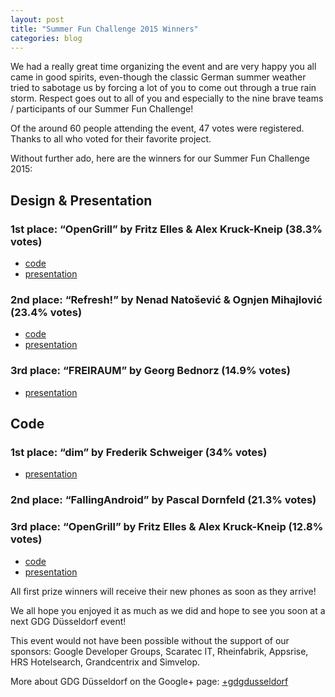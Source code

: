 ```yaml
---
layout: post
title: "Summer Fun Challenge 2015 Winners"
categories: blog
---
```


We had a really great time organizing the event and are very happy you all came in good spirits, even-though the classic German summer weather tried to sabotage us by forcing a lot of you to come out through a true rain storm. Respect goes out to all of you and especially to the nine brave teams / participants of our Summer Fun Challenge!

Of the around 60 people attending the event, 47 votes were registered. Thanks to all who voted for their favorite project.

Without further ado, here are the winners for our Summer Fun Challenge 2015:

## Design & Presentation

### 1st place: “OpenGrill” by Fritz Elles & Alex Kruck-Kneip (38.3% votes)

- [code](https://github.com/FedericoElles/opunguriru) 
- [presentation](https://docs.google.com/presentation/d/1l-nmOoInxsZju7evPHSm-5Efgv1opOMTJ1xVik6K4XM/pub?start=false&loop=false&delayms=3000)

### 2nd place: “Refresh!” by Nenad Natošević & Ognjen Mihajlović (23.4% votes)

- [code](https://bitbucket.org/Tricky/refresh-mobile) 
- [presentation](https://docs.google.com/presentation/d/1Rpo6OKqC4PqpHIi1E7gQdSfnAdX1pc2jpCz2yf1eXd8/)

### 3rd place: “FREIRAUM” by Georg Bednorz (14.9% votes)

- [presentation](http://de.slideshare.net/GeorgBednorz/freiraum-georg-bednorz)


## Code

### 1st place: “dim” by Frederik Schweiger (34% votes)

- [presentation](https://docs.google.com/presentation/d/1TYADtKHSGvGIgDjUyzAUdrccj7qCHBoZZLE2pzcRr2o/edit?usp=sharing)

### 2nd place: “FallingAndroid” by Pascal Dornfeld (21.3% votes)

### 3rd place: “OpenGrill” by Fritz Elles & Alex Kruck-Kneip (12.8% votes)

- [code](https://github.com/FedericoElles/opunguriru)
- [presentation](https://docs.google.com/presentation/d/1l-nmOoInxsZju7evPHSm-5Efgv1opOMTJ1xVik6K4XM/pub?start=false&loop=false&delayms=3000)

All first prize winners will receive their new phones as soon as they arrive!

We all hope you enjoyed it as much as we did and hope to see you soon at a next GDG Düsseldorf event!

This event would not have been possible without the support of our sponsors: Google Developer Groups, Scaratec IT, Rheinfabrik, Appsrise, HRS Hotelsearch, Grandcentrix and Simvelop.

More about GDG Düsseldorf on the Google+ page: [+gdgdusseldorf](https://plus.google.com/107373371386267684213)﻿
